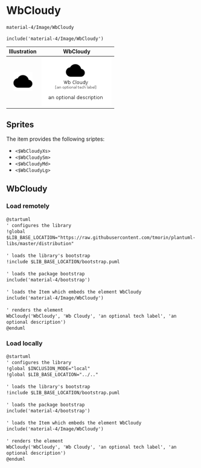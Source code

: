# WbCloudy


```text
material-4/Image/WbCloudy
```

```text
include('material-4/Image/WbCloudy')
```



| Illustration | WbCloudy |
| :---: | :---: |
| ![illustration for Illustration](../../material-4/Image/WbCloudy.png) | ![illustration for WbCloudy](../../material-4/Image/WbCloudy.Local.png) |



## Sprites
The item provides the following sriptes:

- `<$WbCloudyXs>`
- `<$WbCloudySm>`
- `<$WbCloudyMd>`
- `<$WbCloudyLg>`





## WbCloudy

### Load remotely
```plantuml
@startuml
' configures the library
!global $LIB_BASE_LOCATION="https://raw.githubusercontent.com/tmorin/plantuml-libs/master/distribution"

' loads the library's bootstrap
!include $LIB_BASE_LOCATION/bootstrap.puml

' loads the package bootstrap
include('material-4/bootstrap')

' loads the Item which embeds the element WbCloudy
include('material-4/Image/WbCloudy')

' renders the element
WbCloudy('WbCloudy', 'Wb Cloudy', 'an optional tech label', 'an optional description')
@enduml
```

### Load locally
```plantuml
@startuml
' configures the library
!global $INCLUSION_MODE="local"
!global $LIB_BASE_LOCATION="../.."

' loads the library's bootstrap
!include $LIB_BASE_LOCATION/bootstrap.puml

' loads the package bootstrap
include('material-4/bootstrap')

' loads the Item which embeds the element WbCloudy
include('material-4/Image/WbCloudy')

' renders the element
WbCloudy('WbCloudy', 'Wb Cloudy', 'an optional tech label', 'an optional description')
@enduml
```

